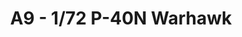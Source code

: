 ---
layout: product
title: "A9 - 1/72 P-40N Warhawk"
price: "1200" 
desc: "Maketa"
img_path: "/assets/img/HASE 00139.webp"
brand: "Hasegawa"
available: false
special_offer: false
new: true
soon: false
cat: "010000"
subcat: "015700"
subsubcat: "0N/A"
sifra: "HASE 00139"
popular: false
---